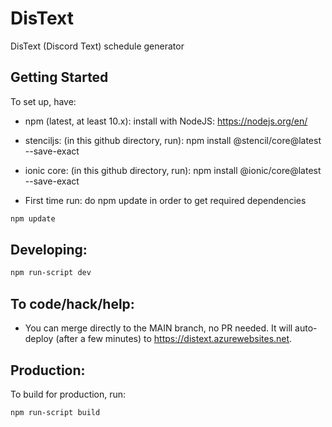 # DisText
DisText (Discord Text) schedule generator

## Getting Started

To set up, have:
* npm (latest, at least 10.x): install with NodeJS: https://nodejs.org/en/
* stenciljs: (in this github directory, run): npm install @stencil/core@latest --save-exact
* ionic core: (in this github directory, run): npm install @ionic/core@latest --save-exact

* First time run: do npm update in order to get required dependencies
```bash
npm update
```

## Developing:

```bash
npm run-script dev
```

## To code/hack/help:

* You can merge directly to the MAIN branch, no PR needed. It will auto-deploy (after a few minutes) to https://distext.azurewebsites.net. 

## Production:

To build for production, run:

```bash
npm run-script build
```
